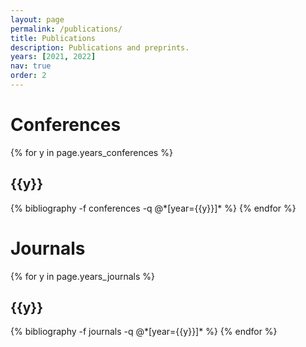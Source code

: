 ```yaml
---
layout: page
permalink: /publications/
title: Publications
description: Publications and preprints.
years: [2021, 2022]
nav: true
order: 2
---
```

<!-- _pages/publications.md -->
<div class="publications">

<h1>Conferences</h1>
{% for y in page.years_conferences %}
  <h2 class="year">{{y}}</h2>
  {% bibliography -f conferences -q @*[year={{y}}]* %}
{% endfor %}

<h1>Journals</h1>
{% for y in page.years_journals %}
  <h2 class="year">{{y}}</h2>
  {% bibliography -f journals -q @*[year={{y}}]* %}
{% endfor %}
</div>
